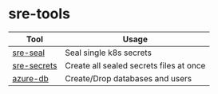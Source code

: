 # sre-tools

| Tool                                  | Usage                                   |
| ------------------------------------- | --------------------------------------- |
| [sre-seal](./packages/sre-seal)       | Seal single k8s secrets                 |
| [sre-secrets](./packages/sre-secrets) | Create all sealed secrets files at once |
| [azure-db](./packages/azure-db)       | Create/Drop databases and users         |
